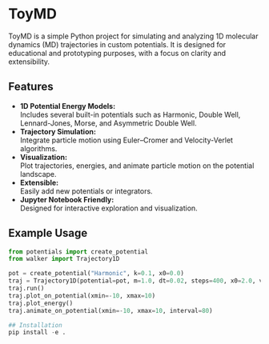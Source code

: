 # ToyMD

ToyMD is a simple Python project for simulating and analyzing 1D molecular dynamics (MD) trajectories in custom potentials. It is designed for educational and prototyping purposes, with a focus on clarity and extensibility.

## Features

- **1D Potential Energy Models:**  
  Includes several built-in potentials such as Harmonic, Double Well, Lennard-Jones, Morse, and Asymmetric Double Well.  
- **Trajectory Simulation:**  
  Integrate particle motion using Euler–Cromer and Velocity-Verlet algorithms.
- **Visualization:**  
  Plot trajectories, energies, and animate particle motion on the potential landscape.
- **Extensible:**  
  Easily add new potentials or integrators.
- **Jupyter Notebook Friendly:**  
  Designed for interactive exploration and visualization.

## Example Usage

```python
from potentials import create_potential
from walker import Trajectory1D

pot = create_potential("Harmonic", k=0.1, x0=0.0)
traj = Trajectory1D(potential=pot, m=1.0, dt=0.02, steps=400, x0=2.0, v0=0.0, integrator="velocity_verlet")
traj.run()
traj.plot_on_potential(xmin=-10, xmax=10)
traj.plot_energy()
traj.animate_on_potential(xmin=-10, xmax=10, interval=80)

## Installation
pip install -e .
